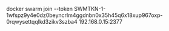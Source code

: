 docker swarm join --token SWMTKN-1-1wfspz9y4e0dz0beyncrlm4ggdnbn0x35h45q6x18xup967oxp-0rqwysettqqlkd3zikv3szba4 192.168.0.15:2377
